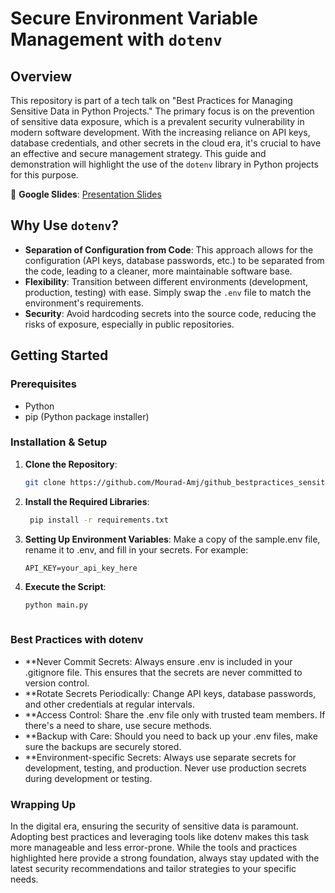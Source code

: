 # Secure Environment Variable Management with `dotenv`

## Overview

This repository is part of a tech talk on "Best Practices for Managing Sensitive Data in Python Projects." The primary focus is on the prevention of sensitive data exposure, which is a prevalent security vulnerability in modern software development. With the increasing reliance on API keys, database credentials, and other secrets in the cloud era, it's crucial to have an effective and secure management strategy. This guide and demonstration will highlight the use of the `dotenv` library in Python projects for this purpose.

🔗 **Google Slides**: [Presentation Slides](https://example.com/link-to-google-slides)

## Why Use `dotenv`?

- **Separation of Configuration from Code**: This approach allows for the configuration (API keys, database passwords, etc.) to be separated from the code, leading to a cleaner, more maintainable software base.
- **Flexibility**: Transition between different environments (development, production, testing) with ease. Simply swap the `.env` file to match the environment's requirements.
- **Security**: Avoid hardcoding secrets into the source code, reducing the risks of exposure, especially in public repositories.

## Getting Started

### Prerequisites

- Python
- pip (Python package installer)

### Installation & Setup

1. **Clone the Repository**:
   ```bash
   git clone https://github.com/Mourad-Amj/github_bestpractices_sensitivedata.git
   
2. **Install the Required Libraries**:
   ```bash
    pip install -r requirements.txt
   ```
3. **Setting Up Environment Variables**:
    Make a copy of the sample.env file, rename it to .env, and fill in your secrets. For example:
   ```plaintext
   API_KEY=your_api_key_here
   
4. **Execute the Script**:
   ```bash
   python main.py
  
### Best Practices with dotenv

  - **Never Commit Secrets: Always ensure .env is included in your .gitignore file. This ensures that the secrets are never committed to version control.
  - **Rotate Secrets Periodically: Change API keys, database passwords, and other credentials at regular intervals.
  - **Access Control: Share the .env file only with trusted team members. If there's a need to share, use secure methods.
  - **Backup with Care: Should you need to back up your .env files, make sure the backups are securely stored.
  - **Environment-specific Secrets: Always use separate secrets for development, testing, and production. Never use production secrets during development or testing.

### Wrapping Up

In the digital era, ensuring the security of sensitive data is paramount. Adopting best practices and leveraging tools like dotenv makes this task more manageable and less error-prone. While the tools and practices highlighted here provide a strong foundation, always stay updated with the latest security recommendations and tailor strategies to your specific needs.
